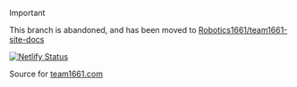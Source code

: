 > [!IMPORTANT]
> This branch is abandoned, and has been moved to [Robotics1661/team1661-site-docs](https://github.com/Robotics1661/team1661-site-docs)

[![Netlify Status](https://api.netlify.com/api/v1/badges/598aa8f0-a269-41c2-a28e-0e361e639eb9/deploy-status)](https://app.netlify.com/sites/team1661-site-new/deploys)

Source for [team1661.com](https://team1661.com)